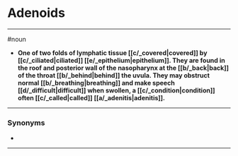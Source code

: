 # Adenoids
---
#noun
- **One of two folds of lymphatic tissue [[c/_covered|covered]] by [[c/_ciliated|ciliated]] [[e/_epithelium|epithelium]]. They are found in the roof and posterior wall of the nasopharynx at the [[b/_back|back]] of the throat [[b/_behind|behind]] the uvula. They may obstruct normal [[b/_breathing|breathing]] and make speech [[d/_difficult|difficult]] when swollen, a [[c/_condition|condition]] often [[c/_called|called]] [[a/_adenitis|adenitis]].**
---
### Synonyms
- 
---
